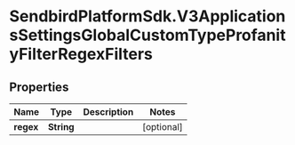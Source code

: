 # SendbirdPlatformSdk.V3ApplicationsSettingsGlobalCustomTypeProfanityFilterRegexFilters

## Properties

Name | Type | Description | Notes
------------ | ------------- | ------------- | -------------
**regex** | **String** |  | [optional] 


